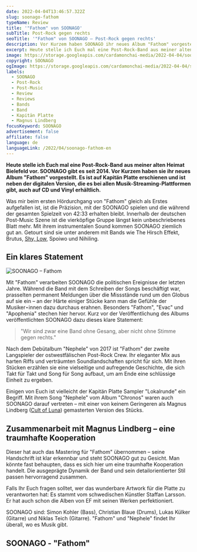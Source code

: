```yaml
---
date: 2022-04-04T13:46:57.322Z
slug: soonago-fathom
typeName: Review
title: '"Fathom" von SOONAGO'
subTitle: Post-Rock gegen rechts
seoTitle: '"Fathom" von SOONAGO – Post-Rock gegen rechts'
description: Vor Kurzem haben SOONAGO ihr neues Album "Fathom" vorgestellt. Es ist auf Kapitän Platte erschienen und ist neben der digitalen Version, die es bei allen Musik-Streaming-Plattformen gibt, auch auf CD und Vinyl erhältlich.
excerpt: Heute stelle ich Euch mal eine Post-Rock-Band aus meiner alten Heimat Bielefeld vor. SOONAGO gibt es seit 2014. Vor Kurzem haben sie ihr neues Album "Fathom" vorgestellt. Es ist auf Kapitän Platte erschienen und ist neben der digitalen Version, die es bei allen Musik-Streaming-Plattformen gibt, auch auf CD und Vinyl erhältlich.
image: https://storage.googleapis.com/cardamonchai-media/2022-04-04/soonago-jpg-imagine-181818_21201f_1024_768/640.webp
copyright: SOONAGO
ogImage: https://storage.googleapis.com/cardamonchai-media/2022-04-04/soonago-fb-jpg-imagine-181818_232221_1200_628/640.webp
labels:
  - SOONAGO
  - Post-Rock
  - Post-Music
  - Review
  - Reviews
  - Bands
  - Band
  - Kapitän Platte
  - Magnus Lindberg
focusKeyword: SOONAGO
advertisement: false
affiliate: false
language: de
languageLink: /2022/04/soonago-fathom-en
---
```


**Heute stelle ich Euch mal eine Post-Rock-Band aus meiner alten Heimat Bielefeld vor. SOONAGO gibt es seit 2014. Vor Kurzem haben sie ihr neues Album "Fathom" vorgestellt. Es ist auf Kapitän Platte erschienen und ist neben der digitalen Version, die es bei allen Musik-Streaming-Plattformen gibt, auch auf CD und Vinyl erhältlich.**

Was mir beim ersten Hördurchgang von "Fathom" gleich als Erstes aufgefallen ist, ist die Präzision, mit der SOONAGO spielen und die während der gesamten Spielzeit von 42:33 erhalten bleibt. Innerhalb der deutschen Post-Music Szene ist die vierköpfige Gruppe längst kein unbeschriebenes Blatt mehr. Mit ihrem instrumentalen Sound kommen SOONAGO ziemlich gut an. Getourt sind sie unter anderem mit Bands wie The Hirsch Effekt, Brutus, [Shy, Low](/2021/10/shy-low-interview/), Spoiwo und Nihiling.

## Ein klares Statement

![SOONAGO – Fathom](https://storage.googleapis.com/cardamonchai-media/2022-04-04/soonago-fathom-png-imagine-d8c8a8_968773_1080_1080/640.webp 'SOONAGO – Fathom')

Mit "Fathom" verarbeiten SOONAGO die politischen Ereignisse der letzten Jahre. Während die Band mit dem Schreiben der Songs beschäftigt war, prasselten permanent Meldungen über die Missstände rund um den Globus auf sie ein – an der Härte einiger Stücke kann man die Gefühle der Musiker⋆innen dazu durchaus erahnen. Besonders "Fathom", "Evac" und "Apophenia" stechen hier hervor. Kurz vor der Veröffentlichung des Albums veröffentlichten SOONAGO dazu dieses klare Statement:

> "Wir sind zwar eine Band ohne Gesang, aber nicht ohne Stimme gegen rechts."

Nach dem Debütalbum "Nephele" von 2017 ist "Fathom" der zweite Langspieler der ostwestfälischen Post-Rock Crew. Ihr eleganter Mix aus harten Riffs und verträumten Soundlandschaften spricht für sich. Mit ihren Stücken erzählen sie eine vielseitige und aufregende Geschichte, die sich Takt für Takt und Song für Song aufbaut, um am Ende eine schlüssige Einheit zu ergeben.

Einigen von Euch ist vielleicht der Kapitän Platte Sampler "Lokalrunde" ein Begriff. Mit ihrem Song "Nephele" vom Album "Chronos" waren auch SOONAGO darauf vertreten – mit einer von keinem Geringeren als Magnus Lindberg ([Cult of Luna](/tag/cult-of-luna)) gemasterten Version des Stücks.

## Zusammenarbeit mit Magnus Lindberg – eine traumhafte Kooperation

Dieser hat auch das Mastering für "Fathom" übernommen – seine Handschrift ist klar erkennbar und steht SOONAGO gut zu Gesicht. Man könnte fast behaupten, dass es sich hier um eine traumhafte Kooperation handelt. Die ausgeprägte Dynamik der Band und sein detailorientierter Stil passen hervorragend zusammen.

Falls Ihr Euch fragen solltet, wer das wunderbare Artwork für die Platte zu verantworten hat: Es stammt vom schwedischen Künstler Staffan Larsson. Er hat auch schon die Alben von EF mit seinen Werken perfektioniert.

SOONAGO sind: Simon Kohler (Bass), Christian Blaue (Drums), Lukas Külker (Gitarre) und Niklas Teich (Gitarre). "Fathom" und "Nephele" findet Ihr überall, wo es Musik gibt.

## SOONAGO - "Fathom"

<YouTube id="QH6uCGZlvrg" />
